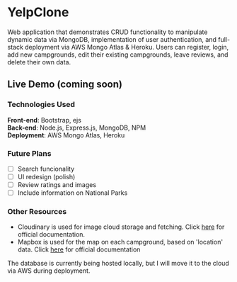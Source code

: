 # YelpClone
 Web application that demonstrates CRUD functionality to manipulate dynamic data via MongoDB, implementation of user authentication, and full-stack deployment via AWS Mongo Atlas & Heroku. Users can register, login, add new campgrounds, edit their existing campgrounds, leave reviews, and delete their own data. 

## Live Demo (coming soon)

### Technologies Used
**Front-end**:  Bootstrap, ejs\
**Back-end**:  Node.js, Express.js, MongoDB, NPM\
**Deployment**:  AWS Mongo Atlas, Heroku

### Future Plans
- [ ] Search funcionality
- [ ] UI redesign (polish)
- [ ] Review ratings and images
- [ ] Include information on National Parks

### Other Resources
- Cloudinary is used for image cloud storage and fetching. Click [here](https://cloudinary.com/documentation) for official documentation. 
- Mapbox is used for the map on each campground, based on 'location' data. Click [here](https://docs.mapbox.com/mapbox-gl-js/api/) for official documentation



The database is currently being hosted locally, but I will move it to the cloud via AWS during deployment.

<!-- 
Purpose 
Features
-->

